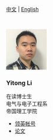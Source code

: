   
  
[中文](https://yt-li.github.io/namecard_cn) | [English](https://yt-li.github.io)   

<br />

![](https://raw.githubusercontent.com/yt-li/yt-li.github.io/master/LYT.png)
  
### Yitong Li
在读博士生  
电气与电子工程系  
帝国理工学院
  
- [领英帐号](https://www.linkedin.com/in/yitong-li/)  
- [论文](https://yt-li.github.io/publication)
